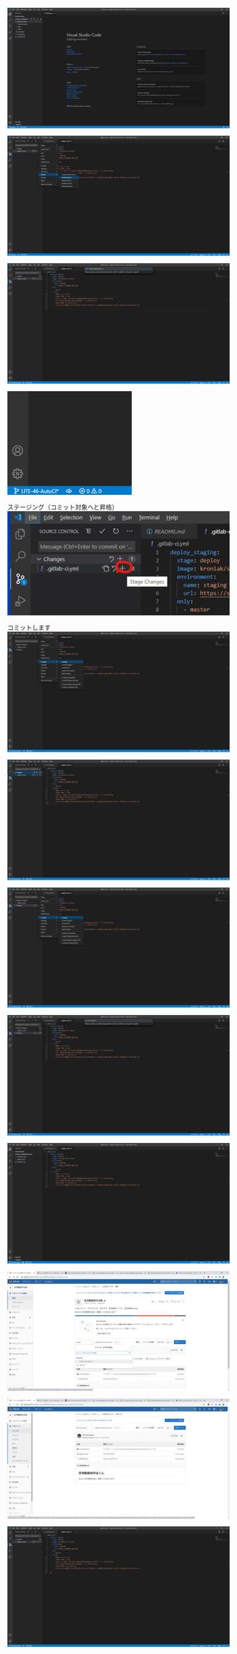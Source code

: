 
![2020-09-13](uploads/d6273ea5e6576bf5c26e3e6bcdcc9ac8/2020-09-13.png)

![2020-09-13__1_](uploads/1c7bcf7a0a29af405f8b20cf7719c863/2020-09-13__1_.png)

![2020-09-13__2_](uploads/f7639081e42a9ef6a23b13e04214f46a/2020-09-13__2_.png)

![2020-09-13__3_](uploads/61c8722e3d8feb807534b989a2a06e72/2020-09-13__3_.png)

ステージング（コミット対象へと昇格）
![2020-09-13__13__LI](uploads/c435fe8ef650f5a446efef8c3d636966/2020-09-13__13__LI.jpg)




コミットします
![2020-09-13__6_](uploads/0d6ee8a0c44a1bc4b30b52601b149cf3/2020-09-13__6_.png)

![2020-09-13__12_](uploads/242b5b00c9c148cc945845ed25347dcc/2020-09-13__12_.png)

![2020-09-13__14_](uploads/cc6ee598bc71ce104fc0a934605764f1/2020-09-13__14_.png)

![2020-09-13__15_](uploads/96d4c1abb965db0f7021c4b05ba7eea3/2020-09-13__15_.png)

![2020-09-13__16_](uploads/21f56652dd9800f3c08b3e83d567e8af/2020-09-13__16_.png)

![2020-09-13__17_](uploads/ef1d495cc293cc994d21c469f3c45ee2/2020-09-13__17_.png)

![2020-09-13__18_](uploads/d5ec89e6f889400303592538293bc7df/2020-09-13__18_.png)





![2020-09-13__5_](uploads/4f66c614c0a5488fa15e7825c2b3a9e1/2020-09-13__5_.png)

